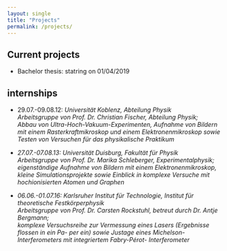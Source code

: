 ```yaml
---
layout: single
title: "Projects"
permalink: /projects/
---
```


## Current projects
* Bachelor thesis: statring on 01/04/2019

## internships
*  29.07.-09.08.12: <i>Universität Koblenz, Abteilung Physik <i> <br>
    Arbeitsgruppe von Prof. Dr. Christian Fischer, Abteilung Physik; <br>
    Abbau von Ultra-Hoch-Vakuum-Experimenten, Aufnahme von Bildern mit einem Rasterkraftmikroskop und einem Elektronenmikroskop sowie Testen von Versuchen für das
    physikalische Praktikum
    
* 27.07.-07.08.13: <i>Universität Duisburg, Fakultät für Physik <i> <br>
    Arbeitsgruppe von Prof. Dr. Marika Schleberger, Experimentalphysik; <br>
    eigenständige Aufnahme von Bildern mit einem Elektronenmikroskop, kleine Simulationsprojekte sowie Einblick in komplexe Versuche mit hochionisierten Atomen und Graphen
    
* 06.06.-01.07.16: <i> Karlsruher Institut für Technologie, Institut für theoretische Festkörperphysik <i> <br>
    Arbeitsgruppe von Prof. Dr. Carsten Rockstuhl, betreut durch Dr. Antje Bergmann; <br>
komplexe Versuchsreihe zur Vermessung eines Lasers (Ergebnisse flossen in ein Pa-
per ein) sowie Justage eines Michelson-Interferometers mit integriertem Fabry-Pérot-
Interferometer

